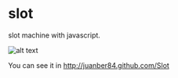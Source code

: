  slot
====

slot machine with javascript.

![alt text](http://juanber84.pusku.com/recursos/slot.png "slot")

You can see it in http://juanber84.github.com/Slot
